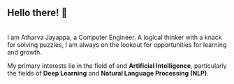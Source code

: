 <!--![Profile Banner](ezgif.com-add-text.gif)-->

## Hello there! 👋
<br/>
I am Atharva Jayappa, a Computer Engineer. A logical thinker with a knack for solving puzzles, I am always on the lookout for opportunities for learning and growth. 

My primary interests lie in the field of and **Artificial Intelligence**, particularly the fields of **Deep Learning** and **Natural Language Processing (NLP)**.
<br><br>
 




